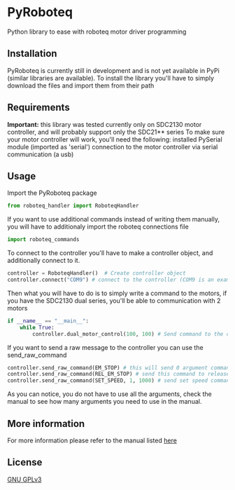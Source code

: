 # PyRoboteq

Python library to ease with roboteq motor driver programming


## Installation

PyRoboteq is currently still in development and is not yet available in PyPi (similar libraries are available).
To install the library you'll have to simply download the files and import them from their path


## Requirements 

**Important:** this library was tested currently only on SDC2130 motor controller, and will probably support only the SDC21** series
To make sure your motor controller will work, you'll need the following:
installed PySerial module (imported as 'serial')
connection to the motor controller via serial communication (a usb)


## Usage

Import the PyRoboteq package
```python
from roboteq_handler import RoboteqHandler
```
If you want to use additional commands instead of writing them manually, you will have to additionaly import the roboteq connections file
```python
import roboteq_commands
```
To connect to the controller you'll have to make a controller object, and additionally connect to it.
```python
controller = RoboteqHandler()  # Create controller object
controller.connect("COM9") # connect to the controller (COM9 is an example for windows)
```
Then what you will have to do is to simply write a command to the motors, if you have the SDC2130 dual series, you'll be able to communication with 2 motors
```python
if __name__ == "__main__":
    while True:
        controller.dual_motor_control(100, 100) # Send command to the controller
```

If you want to send a raw message to the controller you can use the send_raw_command
```python
controller.send_raw_command(EM_STOP) # this will send 0 argument command for emergency stop
controller.send_raw_command(REL_EM_STOP) # send this command to release it
controller.send_raw_command(SET_SPEED, 1, 1000) # send set speed command to channel 1 (first argument) with the value of up to 1000 RPM (second argument)
```
As you can notice, you do not have to use all the arguments, check the manual to see how many arguments you need to use in the manual.

## More information
For more information please refer to the manual listed [here](https://www.roboteq.com/docman-list/motor-controllers-documents-and-files/documentation/user-manual/272-roboteq-controllers-user-manual-v17/file)

## License
[GNU GPLv3](https://choosealicense.com/licenses/gpl-3.0/)

